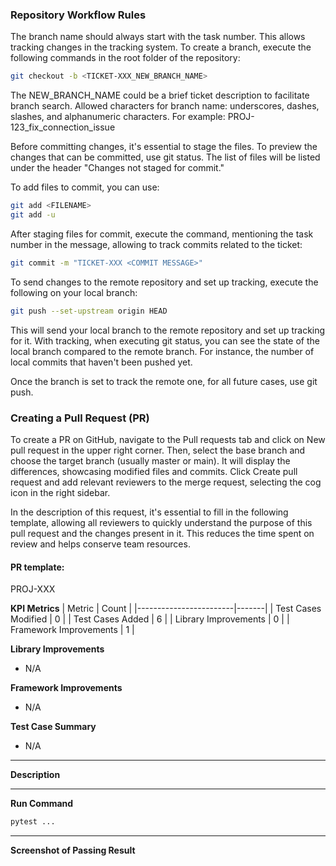 ### Repository Workflow Rules

The branch name should always start with the task number. This allows tracking changes in the tracking system. To create a branch, execute the following commands in the root folder of the repository:

```bash
git checkout -b <TICKET-XXX_NEW_BRANCH_NAME>
```

The NEW_BRANCH_NAME could be a brief ticket description to facilitate branch search. Allowed characters for branch name: underscores, dashes, slashes, and alphanumeric characters. For example: PROJ-123_fix_connection_issue

Before committing changes, it's essential to stage the files. To preview the changes that can be committed, use git status. The list of files will be listed under the header "Changes not staged for commit."

To add files to commit, you can use:

```bash
git add <FILENAME>
git add -u
```

After staging files for commit, execute the command, mentioning the task number in the message, allowing to track commits related to the ticket:

```bash
git commit -m "TICKET-XXX <COMMIT MESSAGE>"
```

To send changes to the remote repository and set up tracking, execute the following on your local branch:

```bash
git push --set-upstream origin HEAD
```

This will send your local branch to the remote repository and set up tracking for it. With tracking, when executing git status, you can see the state of the local branch compared to the remote branch. For instance, the number of local commits that haven't been pushed yet.

Once the branch is set to track the remote one, for all future cases, use git push.

### Creating a Pull Request (PR)

To create a PR on GitHub, navigate to the Pull requests tab and click on New pull request in the upper right corner. Then, select the base branch and choose the target branch (usually master or main). It will display the differences, showcasing modified files and commits. Click Create pull request and add relevant reviewers to the merge request, selecting the cog icon in the right sidebar.

In the description of this request, it's essential to fill in the following template, allowing all reviewers to quickly understand the purpose of this pull request and the changes present in it. This reduces the time spent on review and helps conserve team resources.

#### PR template:
<!-- Update ticket number, hyperlink will automatically form -->
PROJ-XXX

**KPI Metrics**
| Metric                 | Count |
|------------------------|-------|
| Test Cases Modified    | 0     |
| Test Cases Added       | 6     |
| Library Improvements   | 0     |
| Framework Improvements | 1     |

<!-- Please provide of a one line summary of each library improvement  -->
**Library Improvements**
* N/A

<!-- Please provide of a one line summary of each framework improvement  -->
**Framework Improvements**
* N/A

<!-- Please provide of a one line summary of each test case type added  -->
**Test Case Summary**
* N/A

---
**Description**
<!-- Please describe the changes in this PR -->

---
**Run Command**
```bash
pytest ...
```

---
**Screenshot of Passing Result**
